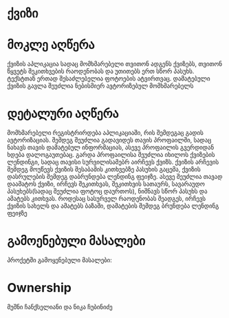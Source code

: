 # ქვიზი

# მოკლე აღწერა
ქვიზის აპლიკაცია სადაც მომხმარებელი თვითონ ადგენს ქვიზებს, თვითონ წყვეტს შეკითხვების რაოდენობას და უთითებს ერთ სწორ პასუხს. ტექსტთან ერთად შესაძლებელია ფოტოების ატვირთვაც. დამატებული ქვიზის გავლა შეუძლია ნებისმიერ ავტორიზებულ მომხმარებელს

# დეტალური აღწერა
მომხმარებელი რეგისტრირდება აპლიკაციაში, რის შემდეგაც გადის ავტორიზაციას. შემდეგ შეუძლია გადავიდეს თავის პროფაილში, სადაც ნახავს თავის დამატებულ ინფორმაციას, ასევე პროფაილის გვერდიდან ხდება დალოგაუთებაც. გარდა პროფაილისა შეუძლია იხილოს ქვიზების ლენდინგი, სადაც თავისი სურვილისამებრ აირჩევს ქვიზს. ქვიზის არჩევის შემდეგ მოუწევს ქვიზის შესაბამის კითხვებზე პასუხის გაცემა, ქვიზის დასრულების შემდეგ დაბრუნდება ლენდინგ ფეიჯზე. ასევე შეუძლია თავად დაამატოს ქვიზი, ირჩევს შეკითხვას, შეკითხვის სათაურს, სავარაუდო პასუხებს(სადაც შეუძლია ფოტოც დაურთოს), ნიშნავს სწორ პასუხს და ამატებს კითხვას. როდესაც სასურველ რაოდენობას შეადგეს, ირჩევს ქვიზის სახელს და ამატებს ბაზაში, დამატების შემდეგ ბრუნდება ლენდინგ ფეიჯზე

# გამოენებული მასალები
პროქეტში გამოყენებული მასალები: 

# Ownership
მუშნი ჩანქსელიანი და ნიკა ჩუბინიძე